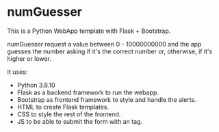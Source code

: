 # numGuesser
This is a Python WebApp template with Flask + Bootstrap.

numGuesser request a value between 0 - 10000000000 and the app guesses the number asking if it's the correct number or, otherwise, if it's higher or lower.

It uses: 
- Python 3.8.10 
- Flask as a backend framework to run the webapp.
- Bootstrap as frontend framework to style and handle the alerts.
- HTML to create Flask templates.
- CSS to style the rest of the frontend.
- JS to be able to submit the form with an <a> tag.
